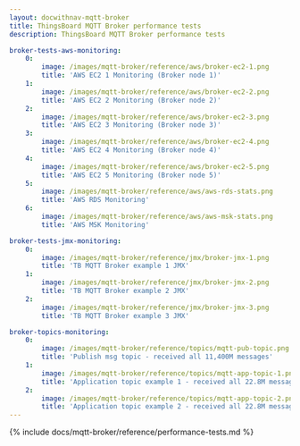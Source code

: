```yaml
---
layout: docwithnav-mqtt-broker
title: ThingsBoard MQTT Broker performance tests
description: ThingsBoard MQTT Broker performance tests

broker-tests-aws-monitoring:
    0:
        image: /images/mqtt-broker/reference/aws/broker-ec2-1.png
        title: 'AWS EC2 1 Monitoring (Broker node 1)'
    1:
        image: /images/mqtt-broker/reference/aws/broker-ec2-2.png
        title: 'AWS EC2 2 Monitoring (Broker node 2)'
    2:
        image: /images/mqtt-broker/reference/aws/broker-ec2-3.png
        title: 'AWS EC2 3 Monitoring (Broker node 3)'
    3:
        image: /images/mqtt-broker/reference/aws/broker-ec2-4.png
        title: 'AWS EC2 4 Monitoring (Broker node 4)'
    4:
        image: /images/mqtt-broker/reference/aws/broker-ec2-5.png
        title: 'AWS EC2 5 Monitoring (Broker node 5)'
    5:
        image: /images/mqtt-broker/reference/aws/aws-rds-stats.png
        title: 'AWS RDS Monitoring'
    6:
        image: /images/mqtt-broker/reference/aws/aws-msk-stats.png
        title: 'AWS MSK Monitoring'

broker-tests-jmx-monitoring:
    0:
        image: /images/mqtt-broker/reference/jmx/broker-jmx-1.png
        title: 'TB MQTT Broker example 1 JMX'
    1:
        image: /images/mqtt-broker/reference/jmx/broker-jmx-2.png
        title: 'TB MQTT Broker example 2 JMX'
    2:
        image: /images/mqtt-broker/reference/jmx/broker-jmx-3.png
        title: 'TB MQTT Broker example 3 JMX'

broker-topics-monitoring:
    0:
        image: /images/mqtt-broker/reference/topics/mqtt-pub-topic.png
        title: 'Publish msg topic - received all 11,400M messages'
    1:
        image: /images/mqtt-broker/reference/topics/mqtt-app-topic-1.png
        title: 'Application topic example 1 - received all 22.8M messages'
    2:
        image: /images/mqtt-broker/reference/topics/mqtt-app-topic-2.png
        title: 'Application topic example 2 - received all 22.8M messages'
---
```


{% include docs/mqtt-broker/reference/performance-tests.md %}